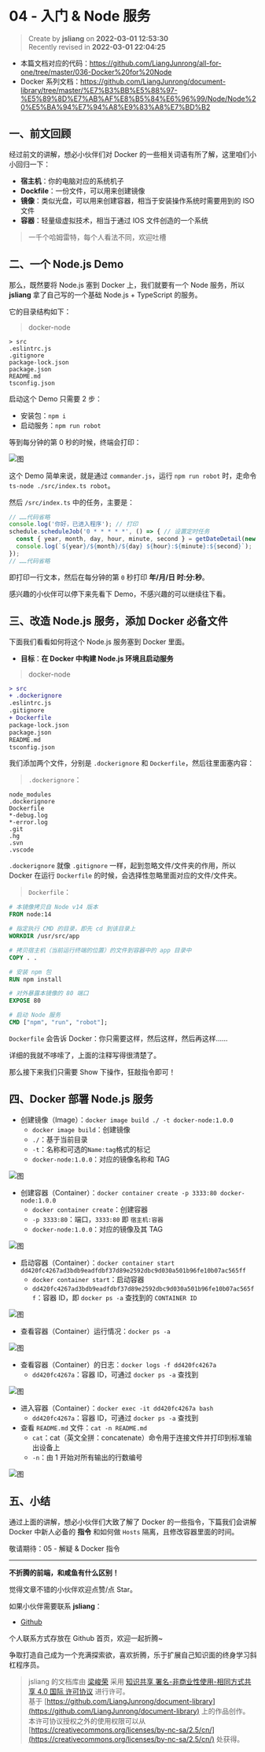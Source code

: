 04 - 入门 & Node 服务
===

> Create by **jsliang** on **2022-03-01 12:53:30**  
> Recently revised in **2022-03-01 22:04:25**

* 本篇文档对应的代码：https://github.com/LiangJunrong/all-for-one/tree/master/036-Docker%20for%20Node
* Docker 系列文档：https://github.com/LiangJunrong/document-library/tree/master/%E7%B3%BB%E5%88%97-%E5%89%8D%E7%AB%AF%E8%B5%84%E6%96%99/Node/Node%20%E5%BA%94%E7%94%A8%E9%83%A8%E7%BD%B2

## 一、前文回顾

经过前文的讲解，想必小伙伴们对 Docker 的一些相关词语有所了解，这里咱们小小回归一下：

* **宿主机**：你的电脑对应的系统机子
* **Dockfile**：一份文件，可以用来创建镜像
* **镜像**：类似光盘，可以用来创建容器，相当于安装操作系统时需要用到的 ISO 文件
* **容器**：轻量级虚拟技术，相当于通过 IOS 文件创造的一个系统

> 一千个哈姆雷特，每个人看法不同，欢迎吐槽

## 二、一个 Node.js Demo

那么，既然要将 Node.js 塞到 Docker 上，我们就要有一个 Node 服务，所以 **jsliang** 拿了自己写的一个基础 Node.js + TypeScript 的服务。

它的目录结构如下：

> docker-node

```
> src
.eslintrc.js
.gitignore
package-lock.json
package.json
README.md
tsconfig.json
```

启动这个 Demo 只需要 2 步：

* 安装包：`npm i`
* 启动服务：`npm run robot`

等到每分钟的第 0 秒的时候，终端会打印：

![图](./img/Docker-demo-07.jpg)

这个 Demo 简单来说，就是通过 `commander.js`，运行 `npm run robot` 时，走命令 `ts-node ./src/index.ts robot`。

然后 `/src/index.ts` 中的任务，主要是：

```js
// ……代码省略
console.log('你好，已进入程序'); // 打印
schedule.scheduleJob('0 * * * * *', () => { // 设置定时任务
  const { year, month, day, hour, minute, second } = getDateDetail(new Date());
  console.log(`${year}/${month}/${day} ${hour}:${minute}:${second}`);
});
// ……代码省略
```

即打印一行文本，然后在每分钟的第 `0` 秒打印 **年/月/日 时:分:秒**。

感兴趣的小伙伴可以停下来先看下 Demo，不感兴趣的可以继续往下看。

## 三、改造 Node.js 服务，添加 Docker 必备文件

下面我们看看如何将这个 Node.js 服务塞到 Docker 里面。

* **目标**：**在 Docker 中构建 Node.js 环境且启动服务**

> docker-node

```diff
> src
+ .dockerignore
.eslintrc.js
.gitignore
+ Dockerfile
package-lock.json
package.json
README.md
tsconfig.json
```

我们添加两个文件，分别是 `.dockerignore` 和 `Dockerfile`，然后往里面塞内容：

> `.dockerignore`：

```dockerignore
node_modules
.dockerignore
Dockerfile
*-debug.log
*-error.log
.git
.hg
.svn
.vscode
```

`.dockerignore` 就像 `.gitignore` 一样，起到忽略文件/文件夹的作用，所以 Docker 在运行 `Dockerfile` 的时候，会选择性忽略里面对应的文件/文件夹。

> `Dockerfile`：

```dockerfile
# 本镜像拷贝自 Node v14 版本
FROM node:14

# 指定执行 CMD 的目录，即先 cd 到该目录上
WORKDIR /usr/src/app

# 拷贝宿主机（当前运行终端的位置）的文件到容器中的 app 目录中
COPY . .

# 安装 npm 包
RUN npm install

# 对外暴露本镜像的 80 端口
EXPOSE 80

# 启动 Node 服务
CMD ["npm", "run", "robot"];
```

`Dockerfile` 会告诉 Docker：你只需要这样，然后这样，然后再这样……

详细的我就不哆嗦了，上面的注释写得很清楚了。

那么接下来我们只需要 Show 下操作，狂敲指令即可！

## 四、Docker 部署 Node.js 服务

* 创建镜像（Image）：`docker image build ./ -t docker-node:1.0.0`
  * `docker image build`：创建镜像
  * `./`：基于当前目录
  * `-t`：名称和可选的`Name:tag`格式的标记
  * `docker-node:1.0.0`：对应的镜像名称和 TAG

![图](./img/Docker-demo-08.png)

* 创建容器（Container）：`docker container create -p 3333:80 docker-node:1.0.0`
  * `docker container create`：创建容器
  * `-p 3333:80`：端口，`3333:80` 即 `宿主机:容器`
  * `docker-node:1.0.0`：对应的镜像及其 TAG

![图](./img/Docker-demo-09.png)

* 启动容器（Container）：`docker container start dd420fc4267ad3bdb9eadfdbf37d89e2592dbc9d030a501b96fe10b07ac565ff`
  * `docker container start`：启动容器
  * `dd420fc4267ad3bdb9eadfdbf37d89e2592dbc9d030a501b96fe10b07ac565ff`：容器 ID，即 `docker ps -a` 查找到的 `CONTAINER ID`

![图](./img/Docker-demo-10.png)

* 查看容器（Container）运行情况：`docker ps -a`

![图](./img/Docker-demo-11.png)

* 查看容器（Container）的日志：`docker logs -f dd420fc4267a`
  * `dd420fc4267a`：容器 ID，可通过 `docker ps -a` 查找到

![图](./img/Docker-demo-12.png)

* 进入容器（Container）：`docker exec -it dd420fc4267a bash`
  * `dd420fc4267a`：容器 ID，可通过 `docker ps -a` 查找到
* 查看 `README.md` 文件：`cat -n README.md`
  * `cat`：cat（英文全拼：concatenate）命令用于连接文件并打印到标准输出设备上
  * `-n`：由 1 开始对所有输出的行数编号

![图](./img/Docker-demo-13.png)

## 五、小结

通过上面的讲解，想必小伙伴们大致了解了 Docker 的一些指令，下篇我们会讲解 Docker 中新人必备的 **指令** 和如何做 `Hosts` 隔离，且修改容器里面的时间。

敬请期待：05 - 解疑 & Docker 指令

---

**不折腾的前端，和咸鱼有什么区别！**

觉得文章不错的小伙伴欢迎点赞/点 Star。

如果小伙伴需要联系 **jsliang**：

* [Github](https://github.com/LiangJunrong/document-library)

个人联系方式存放在 Github 首页，欢迎一起折腾~

争取打造自己成为一个充满探索欲，喜欢折腾，乐于扩展自己知识面的终身学习斜杠程序员。

> jsliang 的文档库由 [梁峻荣](https://github.com/LiangJunrong) 采用 [知识共享 署名-非商业性使用-相同方式共享 4.0 国际 许可协议](http://creativecommons.org/licenses/by-nc-sa/4.0/) 进行许可。<br/>基于 [https://github.com/LiangJunrong/document-library](https://github.com/LiangJunrong/document-library) 上的作品创作。<br/>本许可协议授权之外的使用权限可以从 [https://creativecommons.org/licenses/by-nc-sa/2.5/cn/](https://creativecommons.org/licenses/by-nc-sa/2.5/cn/) 处获得。
